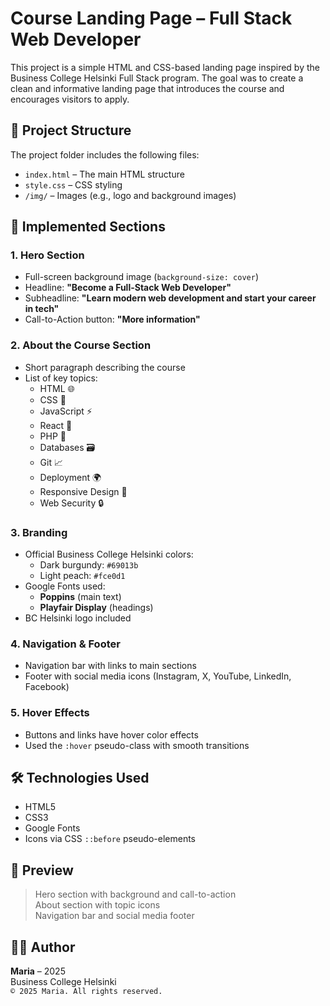 # Course Landing Page – Full Stack Web Developer

This project is a simple HTML and CSS-based landing page inspired by the Business College Helsinki Full Stack program. The goal was to create a clean and informative landing page that introduces the course and encourages visitors to apply.

## 📁 Project Structure

The project folder includes the following files:

- `index.html` – The main HTML structure
- `style.css` – CSS styling
- `/img/` – Images (e.g., logo and background images)

## 🎯 Implemented Sections

### 1. Hero Section

- Full-screen background image (`background-size: cover`)
- Headline: **"Become a Full-Stack Web Developer"**
- Subheadline: **"Learn modern web development and start your career in tech"**
- Call-to-Action button: **"More information"**

### 2. About the Course Section

- Short paragraph describing the course
- List of key topics:
  - HTML 🌐
  - CSS 🎨
  - JavaScript ⚡
  - React 🔄
  - PHP 🔧
  - Databases 🗃️
  - Git 📈
  - Deployment 🌍
  - Responsive Design 📱
  - Web Security 🔒

### 3. Branding

- Official Business College Helsinki colors:
  - Dark burgundy: `#69013b`
  - Light peach: `#fce0d1`
- Google Fonts used:
  - **Poppins** (main text)
  - **Playfair Display** (headings)
- BC Helsinki logo included

### 4. Navigation & Footer

- Navigation bar with links to main sections
- Footer with social media icons (Instagram, X, YouTube, LinkedIn, Facebook)

### 5. Hover Effects

- Buttons and links have hover color effects
- Used the `:hover` pseudo-class with smooth transitions

## 🛠️ Technologies Used

- HTML5
- CSS3
- Google Fonts
- Icons via CSS `::before` pseudo-elements

## 📸 Preview

> Hero section with background and call-to-action  
> About section with topic icons  
> Navigation bar and social media footer

## 👩‍💻 Author

**Maria** – 2025  
Business College Helsinki  
`© 2025 Maria. All rights reserved.`

